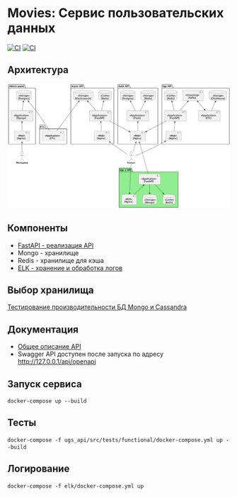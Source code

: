 # Movies: Сервис пользовательских данных

[![CI](https://github.com/georotor/movies_ugc_2/actions/workflows/check.yml/badge.svg)](https://github.com/georotor/movies_ugc_2/actions/workflows/check.yml)
[![CI](https://github.com/georotor/movies_ugc_2/actions/workflows/tests.yml/badge.svg)](https://github.com/georotor/movies_ugc_2/actions/workflows/tests.yml)

## Архитектура

![Архитектура](https://github.com/georotor/movies_ugc_2/blob/main/docs/schema.png?raw=true)

## Компоненты
- [FastAPI - реализация API](https://github.com/georotor/movies_ugc_2/tree/main/ugs_api)
- Mongo - хранилище
- Redis - хранилище для кэша
- [ELK - хранение и обработка логов](https://github.com/georotor/movies_ugc_2/tree/main/elk)

## Выбор хранилища
[Тестирование производительности БД Mongo и Cassandra](https://github.com/georotor/movies_ugc_2/tree/main/research)

## Документация
- [Общее описание API](https://github.com/georotor/movies_ugc_2/tree/main/ugs_api)
- Swagger API доступен после запуска по адресу http://127.0.0.1/api/openapi

## Запуск сервиса

```commandline
docker-compose up --build
```

## Тесты
```
docker-compose -f ugs_api/src/tests/functional/docker-compose.yml up --build
```

## Логирование
```
docker-compose -f elk/docker-compose.yml up
```
